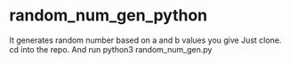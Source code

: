 # random_num_gen_python
It generates random number based on a and b values you give
Just clone.
cd into the repo.
And run python3 random_num_gen.py
